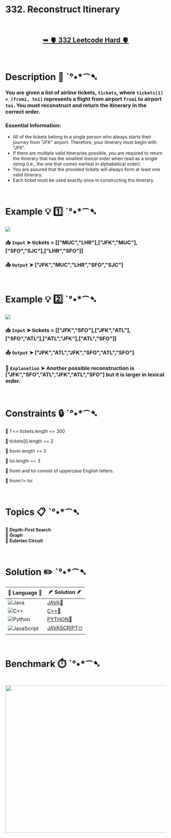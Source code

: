# 332. Reconstruct Itinerary

</br>

<h2 align="center"> 

<a href="https://leetcode.com/problems/reconstruct-itinerary/description/"><strong>➥ 🫀 332 Leetcode Hard 🫀 </strong></a>
</h2>

</br>

# Description 📜 ˋ°•*⁀➷

### You are given a list of airline tickets, `tickets`, where `tickets[i] = [fromi, toi]` represents a flight from airport `fromi` to airport `toi`. You must reconstruct and return the itinerary in the correct order.

### Essential Information:

- All of the tickets belong to a single person who always starts their journey from "JFK" airport. Therefore, your itinerary must begin with "JFK".
- If there are multiple valid itineraries possible, you are required to return the itinerary that has the smallest *lexical order* when read as a single string (i.e., the one that comes earliest in alphabetical order).
- You are assured that the provided tickets will always form at least one valid itinerary.
- Each ticket must be used exactly once in constructing the itinerary.

</br>

# Example 💡 1️⃣ ˋ°•*⁀➷

<img src="https://github.com/user-attachments/assets/909e9307-db92-4207-b914-47f7cc0e4505" width="" height=""/>

  ### 📥 `Input`  ➤ tickets = [["MUC","LHR"],["JFK","MUC"],["SFO","SJC"],["LHR","SFO"]]

  ### 📤 `Output`  ➤ ["JFK","MUC","LHR","SFO","SJC"]

</br>

# Example 💡 2️⃣ ˋ°•*⁀➷

<img src="https://github.com/user-attachments/assets/69c49522-08e4-487f-9a27-fb68ef8b945a" width="" height=""/>

  ### 📥 `Input` ➤ tickets = [["JFK","SFO"],["JFK","ATL"],["SFO","ATL"],["ATL","JFK"],["ATL","SFO"]]

  ### 📤 `Output`  ➤ ["JFK","ATL","JFK","SFO","ATL","SFO"]

  ### 🔦 `Explanation` ➤ Another possible reconstruction is ["JFK","SFO","ATL","JFK","ATL","SFO"] but it is larger in lexical order.

</br>

# Constraints 🔒 ˋ°•*⁀➷

🔹 1 <= tickets.length <= 300 </br>

🔹 tickets[i].length == 2 </br>

🔹 fromi.length == 3 </br>

🔹 toi.length == 3 </br>

🔹 fromi and toi consist of uppercase English letters. </br>

🔹 fromi != toi </br>

</br>

# Topics 📋 ˋ°•*⁀➷

🔸 **Depth-First Search**  </br>
🔸 **Graph**  </br>
🔸 **Eulerian Circuit**  </br>

</br>

# Solution ✏️ ˋ°•*⁀➷

| 📒 Language 📒  | 🪶 Solution 🪶 |
| ------------- | ------------- |
|  ![Java](https://img.shields.io/badge/java-%23ED8B00.svg?style=for-the-badge&logo=openjdk&logoColor=white)  | [JAVA🍁](https://github.com/Prakhar-002/LEETCODE/blob/main/%F0%9F%93%9A%20Study%20%F0%9F%8E%A7%20Plan%20%F0%9F%91%A8%F0%9F%8F%BB%E2%80%8D%F0%9F%92%BB/%F0%9F%A9%B5%20NeetCode%20150%20-%20%F0%9F%8D%87%20Blind%2075%20%2B%2075%20problems/%F0%9F%94%AC%20Examine%20Thoroughly%20%F0%9F%A7%AC/12%20Advanced%20Graphs/Day%20%E2%9E%BA%2095%20%F0%9F%A5%A1%20332.%20Reconstruct%20Itinerary%20%E2%98%83%EF%B8%8F%20%F0%9F%8D%81%20%F0%9F%8D%B0%20%F0%9F%8E%B2/%F0%9F%8D%81JAVA%20-%20332.%20Reconstruct%20Itinerary.java) |
|  ![C++](https://img.shields.io/badge/c++-%2300599C.svg?style=for-the-badge&logo=c%2B%2B&logoColor=white)  | [C++🎲](https://github.com/Prakhar-002/LEETCODE/blob/main/%F0%9F%93%9A%20Study%20%F0%9F%8E%A7%20Plan%20%F0%9F%91%A8%F0%9F%8F%BB%E2%80%8D%F0%9F%92%BB/%F0%9F%A9%B5%20NeetCode%20150%20-%20%F0%9F%8D%87%20Blind%2075%20%2B%2075%20problems/%F0%9F%94%AC%20Examine%20Thoroughly%20%F0%9F%A7%AC/12%20Advanced%20Graphs/Day%20%E2%9E%BA%2095%20%F0%9F%A5%A1%20332.%20Reconstruct%20Itinerary%20%E2%98%83%EF%B8%8F%20%F0%9F%8D%81%20%F0%9F%8D%B0%20%F0%9F%8E%B2/%F0%9F%8E%B2CPP%20-%20332.%20Reconstruct%20Itinerary.cpp)  |
|  ![Python](https://img.shields.io/badge/python-3670A0?style=for-the-badge&logo=python&logoColor=ffdd54)    | [PYTHON🍰](https://github.com/Prakhar-002/LEETCODE/blob/main/%F0%9F%93%9A%20Study%20%F0%9F%8E%A7%20Plan%20%F0%9F%91%A8%F0%9F%8F%BB%E2%80%8D%F0%9F%92%BB/%F0%9F%A9%B5%20NeetCode%20150%20-%20%F0%9F%8D%87%20Blind%2075%20%2B%2075%20problems/%F0%9F%94%AC%20Examine%20Thoroughly%20%F0%9F%A7%AC/12%20Advanced%20Graphs/Day%20%E2%9E%BA%2095%20%F0%9F%A5%A1%20332.%20Reconstruct%20Itinerary%20%E2%98%83%EF%B8%8F%20%F0%9F%8D%81%20%F0%9F%8D%B0%20%F0%9F%8E%B2/%F0%9F%8D%B0PYTHON%20-%20332.%20Reconstruct%20Itinerary.py) |
| ![JavaScript](https://img.shields.io/badge/javascript-%23323330.svg?style=for-the-badge&logo=javascript&logoColor=%23F7DF1E)   | [JAVASCRIPT☃️](https://github.com/Prakhar-002/LEETCODE/blob/main/%F0%9F%93%9A%20Study%20%F0%9F%8E%A7%20Plan%20%F0%9F%91%A8%F0%9F%8F%BB%E2%80%8D%F0%9F%92%BB/%F0%9F%A9%B5%20NeetCode%20150%20-%20%F0%9F%8D%87%20Blind%2075%20%2B%2075%20problems/%F0%9F%94%AC%20Examine%20Thoroughly%20%F0%9F%A7%AC/12%20Advanced%20Graphs/Day%20%E2%9E%BA%2095%20%F0%9F%A5%A1%20332.%20Reconstruct%20Itinerary%20%E2%98%83%EF%B8%8F%20%F0%9F%8D%81%20%F0%9F%8D%B0%20%F0%9F%8E%B2/%E2%98%83%EF%B8%8FJAVASCRIPT%20-%20332.%20Reconstruct%20Itinerary.js) |

</br>

# Benchmark ⏱️ ˋ°•*⁀➷

<h1  align="center" >

<img src ="https://github.com/user-attachments/assets/3ad4bce0-4dd5-41e5-9157-888265a77e10" width = "700px" height="462px" />

</h1>
